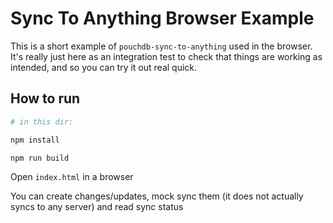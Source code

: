 Sync To Anything Browser Example
=====

This is a short example of `pouchdb-sync-to-anything` used in the browser. It's really just here as an integration test to check that things are working as intended, and so you can try it out real quick.

How to run
----

```bash
# in this dir:

npm install

npm run build
```

Open `index.html` in a browser

You can create changes/updates, mock sync them (it does not actually syncs to any server) and read sync status
